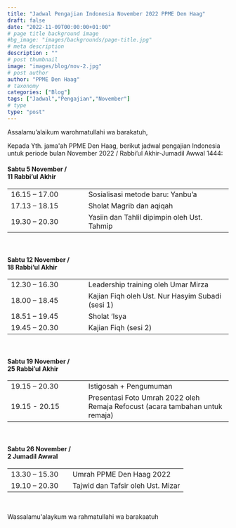 ```yaml
---
title: "Jadwal Pengajian Indonesia November 2022 PPME Den Haag"
draft: false
date: "2022-11-09T00:00:00+01:00"
# page title background image
#bg_image: "images/backgrounds/page-title.jpg"
# meta description
description : ""
# post thumbnail
image: "images/blog/nov-2.jpg"
# post author
author: "PPME Den Haag"
# taxonomy
categories: ["Blog"]
tags: ["Jadwal","Pengajian","November"]
# type
type: "post"
---
```


Assalamu’alaikum warohmatullahi wa barakatuh,

Kepada Yth. jama'ah PPME Den Haag, berikut jadwal pengajian Indonesia untuk periode bulan November 2022 / Rabbi’ul Akhir-Jumadil Awwal 1444:

#### Sabtu 5 November /<br/> 11 Rabbi’ul Akhir
<table style="width:100%">
<tr><td style="width:35%;margin:0;">16.15 – 17.00</td><td style="width:65%;margin:0;">Sosialisasi metode baru: Yanbu’a</td></tr>
<tr><td style="width:35%;margin:0;">17.13 – 18.15</td><td style="width:65%;margin:0;">Sholat Magrib dan aqiqah</td></tr>
<tr><td style="width:35%;margin:0;">19.30 – 20.30</td><td style="width:65%;margin:0;">Yasiin dan Tahlil dipimpin oleh Ust. Tahmip</td></tr>
</table>
<br/>


#### Sabtu 12 November /<br/> 18 Rabbi’ul Akhir
<table style="width:100%">
<tr><td style="width:35%;margin:0;">12.30 – 16.30</td><td style="width:65%;margin:0;">Leadership training oleh Umar Mirza</td></tr>
<tr><td style="width:35%;margin:0;">18.00 – 18.45</td><td style="width:65%;margin:0;">Kajian Fiqh oleh Ust. Nur Hasyim Subadi (sesi 1)</td></tr>
<tr><td style="width:35%;margin:0;">18.51 – 19.45</td><td style="width:65%;margin:0;">Sholat ‘Isya</td></tr>
<tr><td style="width:35%;margin:0;">19.45 – 20.30</td><td style="width:65%;margin:0;">Kajian Fiqh (sesi 2)</td></tr>
</table>
<br/>



#### Sabtu 19 November /<br/> 25 Rabbi’ul Akhir
<table style="width:100%">
<tr><td style="width:35%;margin:0;">19.15 – 20.30</td><td style="width:65%;margin:0;">Istigosah + Pengumuman</td></tr>
<tr><td style="width:35%;margin:0;">19.15 -  20.15</td><td style="width:65%;margin:0;">Presentasi Foto Umrah 2022 oleh Remaja Refocust (acara tambahan untuk remaja)</td></tr>
</table>
<br/>



#### Sabtu 26 November /<br/> 2 Jumadil Awwal
<table style="width:100%">
<tr><td style="width:35%;margin:0;">13.30 – 15.30</td><td style="width:65%;margin:0;">Umrah PPME Den Haag 2022</td></tr>
<tr><td style="width:35%;margin:0;">19.10 – 20.30</td><td style="width:65%;margin:0;">Tajwid dan Tafsir oleh Ust. Mizar</td></tr>
</table>
<br/>

Wassalamu'alaykum wa rahmatullahi wa barakaatuh